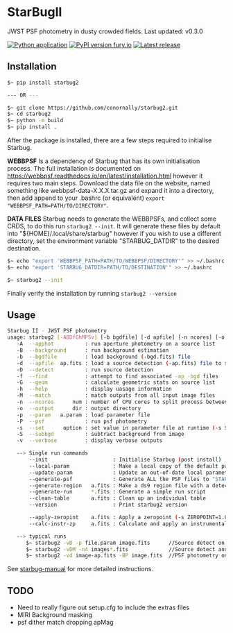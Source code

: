 # StarBugII

JWST PSF photometry in dusty crowded fields.
Last updated: v0.3.0

[![Python application](https://github.com/conornally/starbug2/actions/workflows/python-app.yml/badge.svg)](https://github.com/conornally/starbug2/actions/workflows/python-app.yml)
[![PyPI version fury.io](https://badge.fury.io/py/starbug2.svg)](https://pypi.python.org/pypi/starbug2/)
[![Latest release](https://badgen.net/github/release/conornally/starbug2)](https://github.com/conornally/starbug2/releases)


## Installation

```bash
$~ pip install starbug2

--- OR ---

$~ git clone https://github.com/conornally/starbug2.git
$~ cd starbug2
$~ python -m build
$~ pip install .
```

After the package is installed, there are a few steps required to initialise Starbug.

**WEBBPSF** Is a dependency of Starbug that has its own initialisation process. The full installation is documented on https://webbpsf.readthedocs.io/en/latest/installation.html however it requires two main steps. Download the data file on the website, named something like webbpsf-data-X.X.X.tar.gz and expand it into a directory, then add append to your .bashrc (or equivalent) `export "WEBBPSF_PATH=PATH/TO/DIRECTORY"`.

**DATA FILES** Starbug needs to generate the WEBBPSFs, and collect some CRDS, to do this run `starbug2 --init`. It will generate these files by default into "${HOME}/.local/share/starbug" however if you wish to use a different directory, set the environment variable "STARBUG_DATDIR" to the desired destination.

```bash
$~ echo "export 'WEBBPSF_PATH=PATH/TO/WEBBPSF/DIRECTORY'" >> ~/.bashrc
$~ echo "export 'STARBUG_DATDIR=PATH/TO/DESTINATION'" >> ~/.bashrc

$~ starbug2 --init
```

Finally verify the installation by running `starbug2 --version`

## Usage

```bash
Starbug II - JWST PSF photometry
usage: starbug2 [-ABDfGhMPSv] [-b bgdfile] [-d apfile] [-n ncores] [-o directory] [-p file.param] [-s opt=val] image.fits ...
   -A  --apphot          : run aperture photometry on a source list
   -B  --background      : run background estimation
   -b  --bgdfile         : load background (-bgd.fits) file
   -d  --apfile  ap.fits : load a source detection (-ap.fits) file to skip the source detection step
   -D  --detect          : run source detection
   -f  --find            : attempt to find associated -ap -bgd files
   -G  --geom            : calculate geometric stats on source list
   -h  --help            : display uasage information
   -M  --match           : match outputs from all input image files
   -n  --ncores      num : number of CPU cores to split process between
   -o  --output      dir : output directory
   -p  --param   a.param : load parameter file
   -P  --psf             : run psf photometry
   -s  --set      option : set value in parameter file at runtime (-s SIGSKY=3)
   -S  --subbgd          : subtract background from image
   -v  --verbose         : display verbose outputs

   --> Single run commands
       --init                     : Initialise Starbug (post install)
       --local-param              : Make a local copy of the default parameter file
       --update-param             : Update an out-of-date local parameter file
       --generate-psf             : Generate ALL the PSF files to "STARBUG_DATDIR"
       --generate-region   a.fits : Make a ds9 region file with a detection file
       --generate-run      *.fits : Generate a simple run script
       --clean-table       a.fits : Clean up an individual table
       --version                  : Print starbug2 version

       --apply-zeropint    a.fits : Apply a zeropoint (-s ZEROPOINT=1.0) to a.fits
       --calc-instr-zp     a.fits : Calculate and apply an instrumental zero point onto a.fits

   --> typical runs
      $~ starbug2 -vD -p file.param image.fits      //Source detect on image with a parameter file
      $~ starbug2 -vDM -n4 images*.fits             //Source detect and match outputs of a list of images
      $~ starbug2 -vd image-ap.fits -BP image.fits  //PSF photometry on an image with a source file (image-ap.fits)
```

See [starbug-manual](https://github.com/conornally/starbug2/blob/main/docs/starbug-manual.md) for more detailed instructions.

## TODO

* Need to really figure out setup.cfg to include the extras files
* MIRI Background masking
* psf dither match dropping apMag
